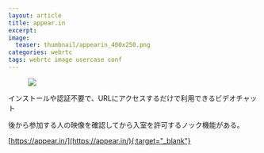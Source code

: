 ```yaml
---
layout: article
title: appear.in
excerpt: 
image:
  teaser: thumbnail/appearin_400x250.png
categories: webrtc
tags: webrtc image usercase conf
---
```


<figure>
	<a href="https://appear.in/" target="_blank"><img src="{{ site.url | replace_first: 'http://', '//' | replace_first: 'https://', '//' }}{{ site.baseurl }}/images/pages/appearin.png"></a>
</figure>

インストールや認証不要で、URLにアクセスするだけで利用できるビデオチャット

後から参加する人の映像を確認してから入室を許可するノック機能がある。


[https://appear.in/](https://appear.in/){:target="_blank"}
